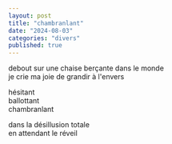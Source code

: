 ```yaml
---
layout: post
title: "chambranlant"
date: "2024-08-03"
categories: "divers"
published: true
---
```


debout sur une chaise berçante dans le monde  
je crie ma joie de grandir à l'envers  

hésitant  
ballottant  
chambranlant  

dans la désillusion totale  
en attendant le réveil  
